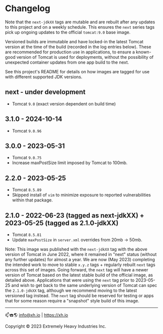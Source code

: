 # Changelog

Note that the `next-jdkXX` tags are mutable and are rebuilt after any updates to this project and on a weekly schedule.
This ensures the `next` series tags pick up ongoing updates to the official `tomcat:9.0` base image.

Versioned builds are immutable and have locked-in the latest Tomcat version at the time of the build (recorded in the
log entries below). These are recommended for production use in applications, to ensure a known-good version of Tomcat
is used for deployments, without the possibility of unexpected container updates from one app build to the next.

See this project's README for details on how images are tagged for use with different supported JDK versions.

## next - under development

* Tomcat `9.0` (exact version dependent on build time)

## 3.1.0 - 2024-10-14

* Tomcat `9.0.96`

## 3.0.0 - 2023-05-31

* Tomcat `9.0.75`
* Increase maxPostSize limit imposed by Tomcat to 100mb.

## 2.2.0 - 2023-05-25

* Tomcat `8.5.89`
* Skipped install of `vim` to minimize exposure to reported vulnerabilities within that package.

## 2.1.0 - 2022-06-23 (tagged as next-jdkXX) + 2023-05-25 (tagged as 2.1.0-jdkXX)

* Tomcat `8.5.81`
* Update `maxPostSize` in `server.xml` overrides from 20mb -> 50mb.

Note: This image was published with the `next-jdkXX` tag with the above version of Tomcat in June 2022, where it
remained in "next" status (without any further updates) for almost a year. We are now (May 2023) completing the intended
work to move to stable `x.y.z` tags + regularly rebuilt `next` tags across this set of images. Going forward, the `next`
tag will have a newer version of Tomcat based on the latest stable build of the official image, as detailed above.
Applications that were using the `next` tag prior to 2023-05-25 and wish to get back to the same underlying version
of Tomcat can spec the `2.1.0-jdkXX` tag, although we recommend moving to the latest versioned tag instead. The `next`
tag should be reserved for testing or apps that for some reason require a "snapshot" style build of this image.


------------------------------------------

📫☎️🌎 info@xh.io | <https://xh.io>

Copyright © 2023 Extremely Heavy Industries Inc.
